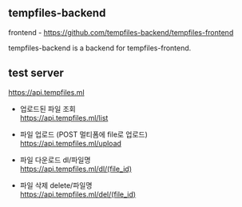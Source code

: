 ## tempfiles-backend

frontend - https://github.com/tempfiles-backend/tempfiles-frontend

tempfiles-backend is a backend for tempfiles-frontend.

## test server

https://api.tempfiles.ml

- 업로드된 파일 조회  
  https://api.tempfiles.ml/list

- 파일 업로드 (POST 멀티폼에 file로 업로드)  
  https://api.tempfiles.ml/upload

- 파일 다운로드 dl/파일명  
  https://api.tempfiles.ml/dl/(file_id)

- 파일 삭제 delete/파일명  
  https://api.tempfiles.ml/del/(file_id)
